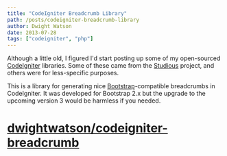 ```yaml
---
title: "CodeIgniter Breadcrumb Library"
path: /posts/codeigniter-breadcrumb-library
author: Dwight Watson
date: 2013-07-28
tags: ["codeigniter", "php"]
---
```


Although a little old, I figured I'd start posting up some of my open-sourced [CodeIgniter](http://ellislab.com/codeigniter) libraries. Some of these came from the [Studious](http://www.studiousapp.com) project, and others were for less-specific purposes.

This is a library for generating nice [Bootstrap](http://www.getbootstrap.com)-compatible breadcrumbs in CodeIgniter. It was developed for Bootstrap 2.x but the upgrade to the upcoming version 3 would be harmless if you needed.

# [dwightwatson/codeigniter-breadcrumb](https://github.com/dwightwatson/codeigniter-breadcrumb)
